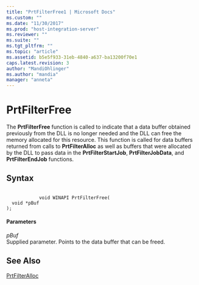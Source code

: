```yaml
---
title: "PrtFilterFree1 | Microsoft Docs"
ms.custom: ""
ms.date: "11/30/2017"
ms.prod: "host-integration-server"
ms.reviewer: ""
ms.suite: ""
ms.tgt_pltfrm: ""
ms.topic: "article"
ms.assetid: b5e5f933-31eb-4840-a637-ba13200f70e1
caps.latest.revision: 3
author: "MandiOhlinger"
ms.author: "mandia"
manager: "anneta"
---
```

# PrtFilterFree
The **PrtFilterFree** function is called to indicate that a data buffer obtained previously from the DLL is no longer needed and the DLL can free the memory allocated for this resource. This function is called for data buffers returned from calls to **PrtFilterAlloc** as well as buffers that were allocated by the DLL to pass data in the **PrtFilterStartJob**, **PrtFilterJobData**, and **PrtFilterEndJob** functions.  
  
## Syntax  
  
```  
  
            void WINAPI PrtFilterFree(   
  void *pBuf    
);  
```  
  
#### Parameters  
 *pBuf*  
 Supplied parameter. Points to the data buffer that can be freed.  
  
## See Also  
 [PrtFilterAlloc](../core/prtfilteralloc2.md)